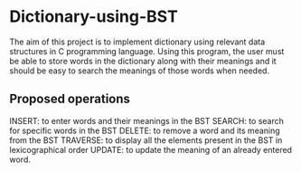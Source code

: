 # Dictionary-using-BST

The aim of this project is to implement dictionary using relevant data structures in C programming language. Using this program, the user must be able to store words in the dictionary along with their meanings and it should be easy to search the meanings of those words when needed.

## Proposed operations

INSERT: to enter words and their meanings in the BST
SEARCH: to search for specific words in the BST
DELETE: to remove a word and its meaning from the BST
TRAVERSE: to display all the elements present in the BST in lexicographical order
UPDATE: to update the meaning of an already entered word.
